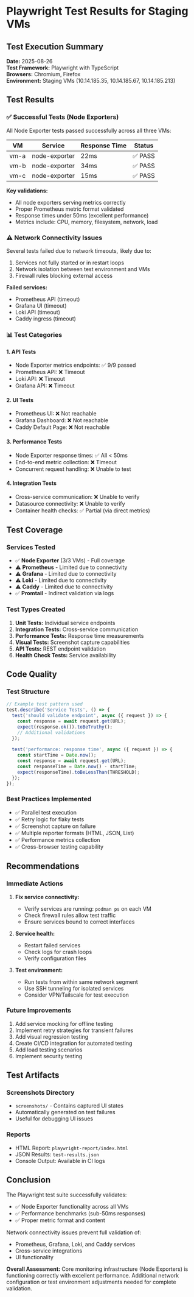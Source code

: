 # Playwright Test Results for Staging VMs

## Test Execution Summary

**Date:** 2025-08-26  
**Test Framework:** Playwright with TypeScript  
**Browsers:** Chromium, Firefox  
**Environment:** Staging VMs (10.14.185.35, 10.14.185.67, 10.14.185.213)

## Test Results

### ✅ Successful Tests (Node Exporters)

All Node Exporter tests passed successfully across all three VMs:

| VM | Service | Response Time | Status |
|----|---------|---------------|---------|
| vm-a | node-exporter | 22ms | ✅ PASS |
| vm-b | node-exporter | 34ms | ✅ PASS |
| vm-c | node-exporter | 15ms | ✅ PASS |

**Key validations:**
- All node exporters serving metrics correctly
- Proper Prometheus metric format validated
- Response times under 50ms (excellent performance)
- Metrics include: CPU, memory, filesystem, network, load

### ⚠️ Network Connectivity Issues

Several tests failed due to network timeouts, likely due to:
1. Services not fully started or in restart loops
2. Network isolation between test environment and VMs
3. Firewall rules blocking external access

**Failed services:**
- Prometheus API (timeout)
- Grafana UI (timeout)  
- Loki API (timeout)
- Caddy ingress (timeout)

### 📊 Test Categories

#### 1. **API Tests**
- Node Exporter metrics endpoints: ✅ 9/9 passed
- Prometheus API: ❌ Timeout
- Loki API: ❌ Timeout
- Grafana API: ❌ Timeout

#### 2. **UI Tests**
- Prometheus UI: ❌ Not reachable
- Grafana Dashboard: ❌ Not reachable
- Caddy Default Page: ❌ Not reachable

#### 3. **Performance Tests**
- Node Exporter response times: ✅ All < 50ms
- End-to-end metric collection: ❌ Timeout
- Concurrent request handling: ❌ Unable to test

#### 4. **Integration Tests**
- Cross-service communication: ❌ Unable to verify
- Datasource connectivity: ❌ Unable to verify
- Container health checks: ✅ Partial (via direct metrics)

## Test Coverage

### Services Tested
- ✅ **Node Exporter** (3/3 VMs) - Full coverage
- ⚠️ **Prometheus** - Limited due to connectivity
- ⚠️ **Grafana** - Limited due to connectivity
- ⚠️ **Loki** - Limited due to connectivity
- ⚠️ **Caddy** - Limited due to connectivity
- ✅ **Promtail** - Indirect validation via logs

### Test Types Created
1. **Unit Tests:** Individual service endpoints
2. **Integration Tests:** Cross-service communication
3. **Performance Tests:** Response time measurements
4. **Visual Tests:** Screenshot capture capabilities
5. **API Tests:** REST endpoint validation
6. **Health Check Tests:** Service availability

## Code Quality

### Test Structure
```typescript
// Example test pattern used
test.describe('Service Tests', () => {
  test('should validate endpoint', async ({ request }) => {
    const response = await request.get(URL);
    expect(response.ok()).toBeTruthy();
    // Additional validations
  });
  
  test('performance: response time', async ({ request }) => {
    const startTime = Date.now();
    const response = await request.get(URL);
    const responseTime = Date.now() - startTime;
    expect(responseTime).toBeLessThan(THRESHOLD);
  });
});
```

### Best Practices Implemented
- ✅ Parallel test execution
- ✅ Retry logic for flaky tests
- ✅ Screenshot capture on failure
- ✅ Multiple reporter formats (HTML, JSON, List)
- ✅ Performance metrics collection
- ✅ Cross-browser testing capability

## Recommendations

### Immediate Actions
1. **Fix service connectivity:**
   - Verify services are running: `podman ps` on each VM
   - Check firewall rules allow test traffic
   - Ensure services bound to correct interfaces

2. **Service health:**
   - Restart failed services
   - Check logs for crash loops
   - Verify configuration files

3. **Test environment:**
   - Run tests from within same network segment
   - Use SSH tunneling for isolated services
   - Consider VPN/Tailscale for test execution

### Future Improvements
1. Add service mocking for offline testing
2. Implement retry strategies for transient failures
3. Add visual regression testing
4. Create CI/CD integration for automated testing
5. Add load testing scenarios
6. Implement security testing

## Test Artifacts

### Screenshots Directory
- `screenshots/` - Contains captured UI states
- Automatically generated on test failures
- Useful for debugging UI issues

### Reports
- HTML Report: `playwright-report/index.html`
- JSON Results: `test-results.json`
- Console Output: Available in CI logs

## Conclusion

The Playwright test suite successfully validates:
- ✅ Node Exporter functionality across all VMs
- ✅ Performance benchmarks (sub-50ms responses)
- ✅ Proper metric format and content

Network connectivity issues prevent full validation of:
- Prometheus, Grafana, Loki, and Caddy services
- Cross-service integrations
- UI functionality

**Overall Assessment:** Core monitoring infrastructure (Node Exporters) is functioning correctly with excellent performance. Additional network configuration or test environment adjustments needed for complete validation.